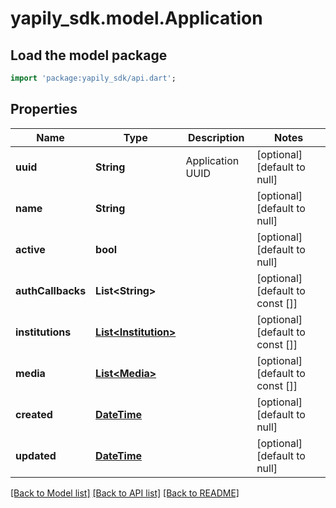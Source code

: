 # yapily_sdk.model.Application

## Load the model package
```dart
import 'package:yapily_sdk/api.dart';
```

## Properties
Name | Type | Description | Notes
------------ | ------------- | ------------- | -------------
**uuid** | **String** | Application UUID | [optional] [default to null]
**name** | **String** |  | [optional] [default to null]
**active** | **bool** |  | [optional] [default to null]
**authCallbacks** | **List&lt;String&gt;** |  | [optional] [default to const []]
**institutions** | [**List&lt;Institution&gt;**](Institution.md) |  | [optional] [default to const []]
**media** | [**List&lt;Media&gt;**](Media.md) |  | [optional] [default to const []]
**created** | [**DateTime**](DateTime.md) |  | [optional] [default to null]
**updated** | [**DateTime**](DateTime.md) |  | [optional] [default to null]

[[Back to Model list]](../README.md#documentation-for-models) [[Back to API list]](../README.md#documentation-for-api-endpoints) [[Back to README]](../README.md)



